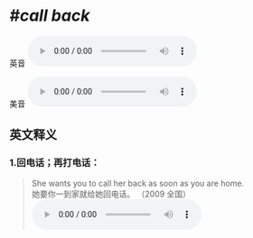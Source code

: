 # ***\#call back*** 
英音
<audio src="./media/call back1_AAC.aac" controls="controls"></audio>

美音
<audio src="./media/call back2_AAC.aac" controls="controls"></audio>



  

英文释义
---
### 1.**回电话；再打电话：**  

 > She wants you to call her back as soon as you are home.  
 > 她要你一到家就给她回电话。  （2009 全国）  
<audio src="./media/Call-102_AAC.aac" controls="controls"></audio>


